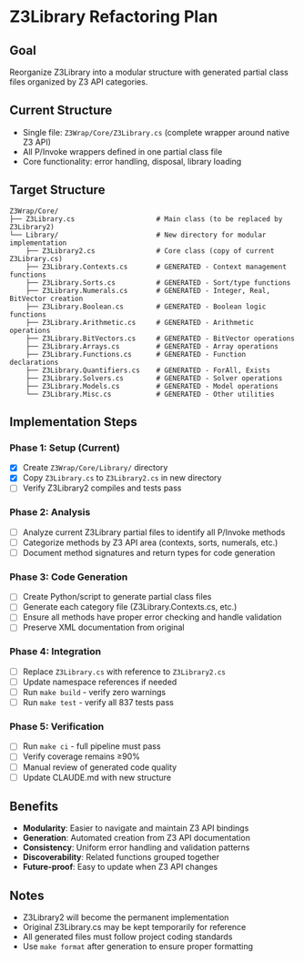 # Z3Library Refactoring Plan

## Goal
Reorganize Z3Library into a modular structure with generated partial class files organized by Z3 API categories.

## Current Structure
- Single file: `Z3Wrap/Core/Z3Library.cs` (complete wrapper around native Z3 API)
- All P/Invoke wrappers defined in one partial class file
- Core functionality: error handling, disposal, library loading

## Target Structure
```
Z3Wrap/Core/
├── Z3Library.cs                    # Main class (to be replaced by Z3Library2)
└── Library/                        # New directory for modular implementation
    ├── Z3Library2.cs               # Core class (copy of current Z3Library.cs)
    ├── Z3Library.Contexts.cs       # GENERATED - Context management functions
    ├── Z3Library.Sorts.cs          # GENERATED - Sort/type functions
    ├── Z3Library.Numerals.cs       # GENERATED - Integer, Real, BitVector creation
    ├── Z3Library.Boolean.cs        # GENERATED - Boolean logic functions
    ├── Z3Library.Arithmetic.cs     # GENERATED - Arithmetic operations
    ├── Z3Library.BitVectors.cs     # GENERATED - BitVector operations
    ├── Z3Library.Arrays.cs         # GENERATED - Array operations
    ├── Z3Library.Functions.cs      # GENERATED - Function declarations
    ├── Z3Library.Quantifiers.cs    # GENERATED - ForAll, Exists
    ├── Z3Library.Solvers.cs        # GENERATED - Solver operations
    ├── Z3Library.Models.cs         # GENERATED - Model operations
    └── Z3Library.Misc.cs           # GENERATED - Other utilities
```

## Implementation Steps

### Phase 1: Setup (Current)
- [x] Create `Z3Wrap/Core/Library/` directory
- [x] Copy `Z3Library.cs` to `Z3Library2.cs` in new directory
- [ ] Verify Z3Library2 compiles and tests pass

### Phase 2: Analysis
- [ ] Analyze current Z3Library partial files to identify all P/Invoke methods
- [ ] Categorize methods by Z3 API area (contexts, sorts, numerals, etc.)
- [ ] Document method signatures and return types for code generation

### Phase 3: Code Generation
- [ ] Create Python/script to generate partial class files
- [ ] Generate each category file (Z3Library.Contexts.cs, etc.)
- [ ] Ensure all methods have proper error checking and handle validation
- [ ] Preserve XML documentation from original

### Phase 4: Integration
- [ ] Replace `Z3Library.cs` with reference to `Z3Library2.cs`
- [ ] Update namespace references if needed
- [ ] Run `make build` - verify zero warnings
- [ ] Run `make test` - verify all 837 tests pass

### Phase 5: Verification
- [ ] Run `make ci` - full pipeline must pass
- [ ] Verify coverage remains ≥90%
- [ ] Manual review of generated code quality
- [ ] Update CLAUDE.md with new structure

## Benefits
- **Modularity**: Easier to navigate and maintain Z3 API bindings
- **Generation**: Automated creation from Z3 API documentation
- **Consistency**: Uniform error handling and validation patterns
- **Discoverability**: Related functions grouped together
- **Future-proof**: Easy to update when Z3 API changes

## Notes
- Z3Library2 will become the permanent implementation
- Original Z3Library.cs may be kept temporarily for reference
- All generated files must follow project coding standards
- Use `make format` after generation to ensure proper formatting
